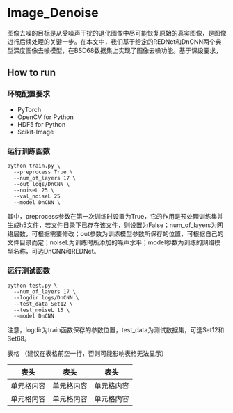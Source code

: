 # Image_Denoise  
图像去噪的目标是从受噪声干扰的退化图像中尽可能恢复原始的真实图像，是图像进行后续处理的关键一步。在本文中，我们基于给定的REDNet和DnCNN两个典型深度图像去噪模型，在BSD68数据集上实现了图像去噪功能。基于课设要求，
## How to run  
### 环境配置要求  
* PyTorch
* OpenCV for Python
* HDF5 for Python
* Scikit-Image
### 运行训练函数  
```
python train.py \  
  --preprocess True \  
  --num_of_layers 17 \
  --out logs/DnCNN \  
  --noiseL 25 \  
  --val_noiseL 25
  --model DnCNN \
```
其中，preprocess参数在第一次训练时设置为True，它的作用是预处理训练集并生成h5文件，若文件目录下已存在该文件，则设置为False；num_of_layers为网络层数，可根据需要修改；out参数为训练模型参数所保存的位置，可根据自己的文件目录而定；noiseL为训练时所添加的噪声水平；model参数为训练的网络模型名称，可选DnCNN和REDNet。  
### 运行测试函数
```
python test.py \  
  --num_of_layers 17 \  
  --logdir logs/DnCNN \  
  --test_data Set12 \  
  --test_noiseL 15 \
  --model DnCNN  
```
注意，logdir为train函数保存的参数位置，test_data为测试数据集，可选Set12和Set68。

表格 （建议在表格前空一行，否则可能影响表格无法显示）
 
 表头  | 表头  | 表头
 ---- | ----- | ------  
 单元格内容  | 单元格内容 | 单元格内容 
 单元格内容  | 单元格内容 | 单元格内容  
